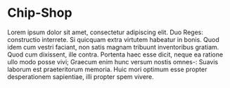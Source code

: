 # Chip-Shop

Lorem ipsum dolor sit amet, consectetur adipiscing elit. Duo Reges: constructio interrete. Si quicquam extra virtutem habeatur in bonis. Quod idem cum vestri faciant, non satis magnam tribuunt inventoribus gratiam. Quod cum dixissent, ille contra. Portenta haec esse dicit, neque ea ratione ullo modo posse vivi; Graecum enim hunc versum nostis omnes-: Suavis laborum est praeteritorum memoria. Huic mori optimum esse propter desperationem sapientiae, illi propter spem vivere.
